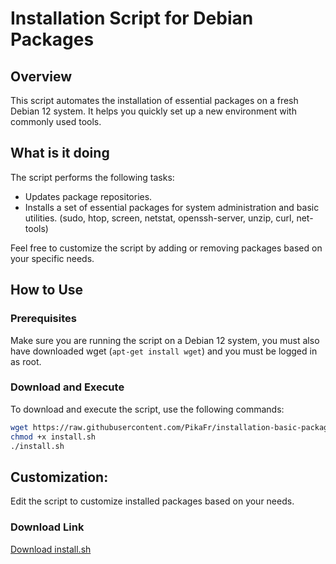 # Installation Script for Debian Packages

## Overview

This script automates the installation of essential packages on a fresh Debian 12 system. It helps you quickly set up a new environment with commonly used tools.

## What is it doing

The script performs the following tasks:

- Updates package repositories.
- Installs a set of essential packages for system administration and basic utilities. (sudo, htop, screen, netstat, openssh-server, unzip, curl, net-tools)

Feel free to customize the script by adding or removing packages based on your specific needs.

## How to Use

### Prerequisites

Make sure you are running the script on a Debian 12 system, you must also have downloaded wget (`apt-get install wget`) and you must be logged in as root.

### Download and Execute

To download and execute the script, use the following commands:

```bash
wget https://raw.githubusercontent.com/PikaFr/installation-basic-packages-debian12/main/install.sh
chmod +x install.sh
./install.sh
```

## Customization:
Edit the script to customize installed packages based on your needs.

### Download Link
[Download install.sh](https://raw.githubusercontent.com/PikaFr/installation-basic-packages-debian12/main/install.sh)
